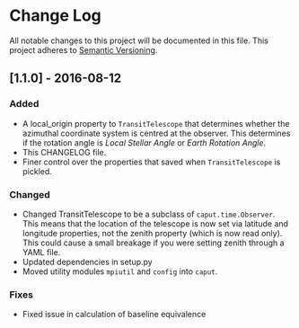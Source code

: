 # Change Log
All notable changes to this project will be documented in this file.
This project adheres to [Semantic Versioning](http://semver.org/).

## [1.1.0] - 2016-08-12

### Added

- A local_origin property to `TransitTelescope` that determines whether the
  azimuthal coordinate system is centred at the observer. This determines if the
  rotation angle is *Local Stellar Angle* or *Earth Rotation Angle*.
- This CHANGELOG file.
- Finer control over the properties that saved when `TransitTelescope` is pickled.

### Changed

- Changed TransitTelescope to be a subclass of `caput.time.Observer`. This means
  that the location of the telescope is now set via latitude and longitude
  properties, not the zenith property (which is now read only). This could cause
  a small breakage if you were setting zenith through a YAML file. 
- Updated dependencies in setup.py
- Moved utility modules `mpiutil` and `config` into `caput`.

### Fixes

- Fixed issue in calculation of baseline equivalence
